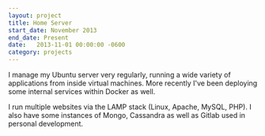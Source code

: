 ```yaml
---
layout: project
title: Home Server
start_date: November 2013
end_date: Present
date:   2013-11-01 00:00:00 -0600
category: projects
---
```

I manage my Ubuntu server very regularly, running a wide variety of applications from inside virtual machines. More recently I've been deploying some internal services within Docker as well.

I run multiple websites via the LAMP stack (Linux, Apache, MySQL, PHP). I also have some instances of Mongo, Cassandra as well as Gitlab used in personal development.
